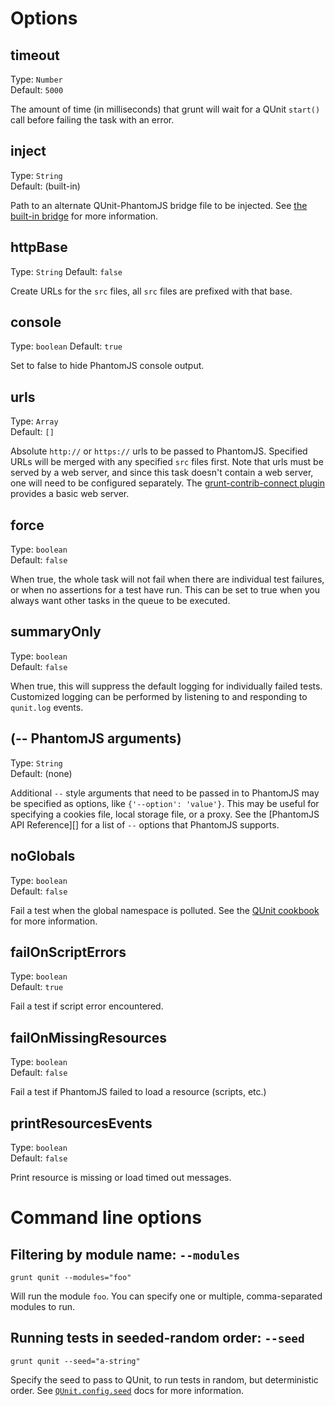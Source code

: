 # Options

## timeout
Type: `Number`  
Default: `5000`

The amount of time (in milliseconds) that grunt will wait for a QUnit `start()` call before failing the task with an error.

## inject
Type: `String`  
Default: (built-in)

Path to an alternate QUnit-PhantomJS bridge file to be injected. See [the built-in bridge](https://github.com/gruntjs/grunt-contrib-qunit/blob/master/phantomjs/bridge.js) for more information.

## httpBase
Type: `String`
Default: `false`

Create URLs for the `src` files, all `src` files are prefixed with that base.

## console
Type: `boolean`
Default: `true`

Set to false to hide PhantomJS console output.

## urls
Type: `Array`  
Default: `[]`

Absolute `http://` or `https://` urls to be passed to PhantomJS. Specified URLs will be merged with any specified `src` files first. Note that urls must be served by a web server, and since this task doesn't contain a web server, one will need to be configured separately. The [grunt-contrib-connect plugin](https://github.com/gruntjs/grunt-contrib-connect) provides a basic web server.

## force
Type: `boolean`  
Default: `false`

When true, the whole task will not fail when there are individual test failures, or when no assertions for a test have run. This can be set to true when you always want other tasks in the queue to be executed.

## summaryOnly
Type: `boolean`  
Default: `false`

When true, this will suppress the default logging for individually failed tests. Customized logging can be performed by listening to and responding to `qunit.log` events.

## (-- PhantomJS arguments)
Type: `String`  
Default: (none)

Additional `--` style arguments that need to be passed in to PhantomJS may be specified as options, like `{'--option': 'value'}`. This may be useful for specifying a cookies file, local storage file, or a proxy. See the [PhantomJS API Reference][] for a list of `--` options that PhantomJS supports.

## noGlobals
Type: `boolean`  
Default: `false`

Fail a test when the global namespace is polluted. See the [QUnit cookbook](http://qunitjs.com/cookbook/#discussion-id170) for more information.

## failOnScriptErrors
Type: `boolean`  
Default: `true`

Fail a test if script error encountered.

## failOnMissingResources
Type: `boolean`  
Default: `false`

Fail a test if PhantomJS failed to load a resource (scripts, etc.)

## printResourcesEvents
Type: `boolean`  
Default: `false`

Print resource is missing or load timed out messages.


# Command line options

## Filtering by module name: `--modules`

`grunt qunit --modules="foo"`

Will run the module `foo`. You can specify one or multiple, comma-separated modules to run.

## Running tests in seeded-random order: `--seed`

`grunt qunit --seed="a-string"`

Specify the seed to pass to QUnit, to run tests in random, but deterministic order. See [`QUnit.config.seed`](https://api.qunitjs.com/QUnit.config/) docs for more information.
